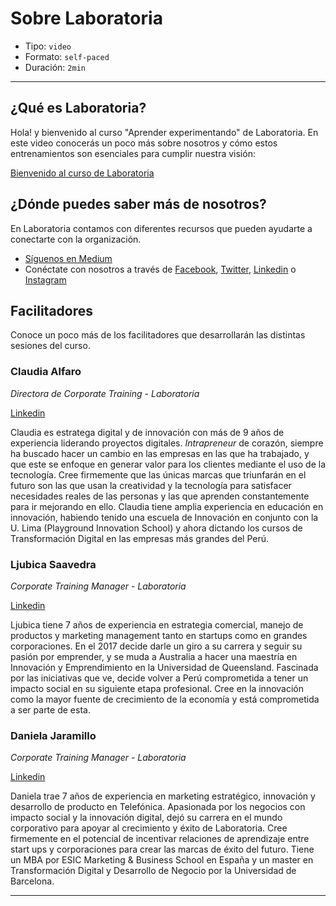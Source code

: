 # Sobre Laboratoria

* Tipo: `video`
* Formato: `self-paced`
* Duración: `2min`

***

## ¿Qué es Laboratoria?

Hola! y bienvenido al curso "Aprender experimentando" de Laboratoria. En este
video conocerás un poco más sobre nosotros y cómo estos entrenamientos son
esenciales para cumplir nuestra visión:

[Bienvenido al curso de Laboratoria](https://youtu.be/_6ndP_7wSrk)

## ¿Dónde puedes saber más de nosotros?

En Laboratoria contamos con diferentes recursos que pueden ayudarte a conectarte
con la organización.

* [Síguenos en Medium](https://medium.com/laboratoria)
* Conéctate con nosotros a través de [Facebook](https://www.facebook.com/laboratoriala/), [Twitter](https://twitter.com/Laboratoriala), [Linkedin](https://www.linkedin.com/school/laboratoriala/) o [Instagram](https://www.instagram.com/laboratoriala/)

## Facilitadores

Conoce un poco más de los facilitadores que desarrollarán las distintas sesiones
del curso.

### Claudia Alfaro

*Directora de Corporate Training - Laboratoria*

[Linkedin](https://pe.linkedin.com/in/claudiaalfaro)

Claudia es estratega digital y de innovación con más de 9 años de experiencia
liderando proyectos digitales. *Intrapreneur* de corazón, siempre ha buscado
hacer un cambio en las empresas en las que ha trabajado, y que este se enfoque
en generar valor para los clientes mediante el uso de la tecnología. Cree
firmemente que las únicas marcas que triunfarán en el futuro son las que usan
la creatividad y la tecnología para satisfacer necesidades reales de las personas
y las que aprenden constantemente para ir mejorando en ello. Claudia tiene amplia
experiencia en educación en innovación, habiendo tenido una escuela de Innovación
en conjunto con la U. Lima (Playground Innovation School) y ahora dictando los
cursos de Transformación Digital en las empresas más grandes del Perú.

### Ljubica Saavedra

*Corporate Training Manager - Laboratoria*

[Linkedin](https://www.linkedin.com/in/ljubica-saavedra-terkes-7313a761/)

Ljubica tiene 7 años de experiencia en estrategia comercial, manejo de productos
y marketing management tanto en startups como en grandes corporaciones. En el
2017 decide darle un giro a su carrera y seguir su pasión por emprender, y se
muda a Australia a hacer una maestría en Innovación y Emprendimiento en la
Universidad de Queensland. Fascinada por las iniciativas que ve, decide volver a
Perú comprometida a tener un impacto social en su siguiente etapa profesional.
Cree en la innovación como la mayor fuente de crecimiento de la economía y está
comprometida a ser parte de esta.

### Daniela Jaramillo

*Corporate Training Manager - Laboratoria*

[Linkedin](https://www.linkedin.com/in/daniela-jaramillo-4161167a/)

Daniela trae 7 años de experiencia en marketing estratégico, innovación y
desarrollo de producto en Telefónica. Apasionada por los negocios con impacto
social y la innovación digital, dejó su carrera en el mundo corporativo para
apoyar al crecimiento y éxito de Laboratoria. Cree firmemente en el potencial
de incentivar relaciones de aprendizaje entre start ups y corporaciones para
crear las marcas  de éxito del futuro. Tiene un MBA por ESIC Marketing &
Business School en España y un master en Transformación Digital y Desarrollo de
Negocio por la Universidad de Barcelona.

***
